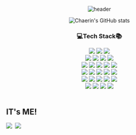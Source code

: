 <div align=center>

![header](https://capsule-render.vercel.app/api?type=wave&color=FF4081&height=350&section=header&text=🍒ChaerinJeon🍒&fontSize=65&fontColor=FFFFFF)
<br>

![Chaerin's GitHub stats](https://github-readme-stats.vercel.app/api?username=chaerin0411&count_private=true&show_icons=true&theme=buefy)
<br>
  
### 💻Tech Stack📚
<img src="https://img.shields.io/badge/java-007396?style=for-the-badge&logo=java&logoColor=white"> 
<img src="https://img.shields.io/badge/jsp-3f7df1c?style=for-the-badge&logo=jsp&logoColor=ff0000">
<img src="https://img.shields.io/badge/spring-6DB33F?style=for-the-badge&logo=spring&logoColor=white"> 
<br>
  
<img src="https://img.shields.io/badge/html5-E34F26?style=for-the-badge&logo=html5&logoColor=white"> 
<img src="https://img.shields.io/badge/css-1572B6?style=for-the-badge&logo=css3&logoColor=white"> 
<img src="https://img.shields.io/badge/javascript-F7DF1E?style=for-the-badge&logo=javascript&logoColor=black"> 
<img src="https://img.shields.io/badge/jquery-0769AD?style=for-the-badge&logo=jquery&logoColor=white">
<br>
  
<img src="https://img.shields.io/badge/oracle-F80000?style=for-the-badge&logo=oracle&logoColor=white"> 
<img src="https://img.shields.io/badge/mysql-4479A1?style=for-the-badge&logo=mysql&logoColor=white"> 
<img src="https://img.shields.io/badge/mariaDB-003545?style=for-the-badge&logo=mariaDB&logoColor=white"> 
<img src="https://img.shields.io/badge/mongoDB-47A248?style=for-the-badge&logo=MongoDB&logoColor=white">
<img src="https://img.shields.io/badge/firebase-FFCA28?style=for-the-badge&logo=firebase&logoColor=white">
<br>
  
<img src="https://img.shields.io/badge/react-61DAFB?style=for-the-badge&logo=react&logoColor=black"> 
<img src="https://img.shields.io/badge/vue.js-4FC08D?style=for-the-badge&logo=vue.js&logoColor=white"> 
<img src="https://img.shields.io/badge/node.js-339933?style=for-the-badge&logo=Node.js&logoColor=white">
<img src="https://img.shields.io/badge/express-000000?style=for-the-badge&logo=express&logoColor=white">
<img src="https://img.shields.io/badge/bootstrap-7952B3?style=for-the-badge&logo=bootstrap&logoColor=white">
<br>
  
<img src="https://img.shields.io/badge/c++-00599C?style=for-the-badge&logo=c%2B%2B&logoColor=white">
<img src="https://img.shields.io/badge/python-3776AB?style=for-the-badge&logo=python&logoColor=white"> 
<img src="https://img.shields.io/badge/unity-222222?style=for-the-badge&logo=unity&logoColor=ffffff">
<img src="https://img.shields.io/badge/jupyter-eeeeee?style=for-the-badge&logo=jupyter&logoColor=e37100"> 
<img src="https://img.shields.io/badge/apache tomcat-F8DC75?style=for-the-badge&logo=apachetomcat&logoColor=white">
<br>
  
<img src="https://img.shields.io/badge/linux-FCC624?style=for-the-badge&logo=linux&logoColor=black">
<img src="https://img.shields.io/badge/amazonaws-232F3E?style=for-the-badge&logo=amazonaws&logoColor=white"> 
<img src="https://img.shields.io/badge/github-181717?style=for-the-badge&logo=github&logoColor=white">
<img src="https://img.shields.io/badge/git-F05032?style=for-the-badge&logo=git&logoColor=white">
</div>
<br>

## IT's ME!
<a href="https://www.instagram.com/chaerin0411/"><img src="https://img.shields.io/badge/Instagram-DD2A78?style=flat-square&logo=Instagram&logoColor=white&link=https://www.instagram.com/chaerin0411/"/></a>&nbsp;&nbsp;<a href="https://github.com/chaerin0411?tab=overview&from=2021-01-01&to=2021-01-09"><img src="https://img.shields.io/badge/GitHub-181717?style=flat-square&logo=Github&logoColor=white&link=https://www.instagram.com/chaerin0411/"/></a>
<!--
## Profile
### Education
2020.03 ~ 2023.02 : Dongyang Mirae University, Computer Software Engineering
2017.03 ~ 2020.02 : Gyeongin High School, Liberal Arts

### Projects
### 2022
- EL 트레이너: 트레이너가 온라인으로 어떤 운동을 해야 하는지, 몇 세트를 해야하는지, 몇 kg으로 해야하는지까지 고려하여 운동 피드백과 균형잡힌 식단을 고려한 식단 피드백을 제공하고, 사용자의 운동 궁금증이나 고민에 대한 답변을 제공하여 체계적으로 회원 관리를 돕는 웹사이트와, 혼자서도 따라할 수 있도록 운동 영상과 가이드를 제공하여 정확한 운동자세와 운동 기록을 도와 효과적인 운동을 제공하는 운동앱
- 헨젤런: 헨젤과 그레텔이 마녀로부터 도망쳐 집으로 돌아가는 여정을 게임으로 만든 유니티 2D 횡스크롤 게임
- 하계 현장실습: 씨큐프라임 공지사항 페이지(게시판, 에디터, 상세, 팝업창) 구현

### 2021
- TRIP: 항공권 예약과 여행지 정보를 한번에 제공하는 웹 사이트
- 빅데이터 분석: Jupyter Notebook을 이용한 서울시 지하철호선별 역별 승하차 인원 정보 분석과, 승하차 인원 정보가 많은 역에 프렌차이즈 스타벅스, 투썸플레이스, 파리바게트, 뚜레쥬르의 서울 입지분포를 분석와 서울시 인구분포 관계 분석
- 영화 소개 및 순위 앱: 영화순위별, 평점순별로 영화를 검색할 수 있는 어플리케이션
- 청소로봇: 장애물감지, 추락방지, 충돌방지, 바닥감지, 빛 감지, 전면감지, 먼지감지, 레이저거리측정, 각도, 접촉, 모서리감지 등 다양한 센서들을 활용한 스스로 청소해주는 로봇
- 대중교통 비접촉 생체인식 및 자동 발열감지 시스템: 버스나 지하철과 같은 대중교통에서 비접촉으로 생체를 인식하고 온도를 측정하는 자동 발열 감지 시스템
- Vue.js 활용 페이지: Vue.js의 MVC 패턴에 대해 배운 것을 정리한 주차별 학습 페이지
- 영화 예매 프로그램: 회원 정보를 입력하고 영화, 영업점, 시작시간, 좌석을 선택하면 당일 상영 영화를 예매할 수 있는 Swing/AWT GUI 기반 영화 예매 프로그램
- 그림판 편집기: 이미지를 불러오고 이미지 위에 그림을 그리거나 도장을 찍을 수 있는 Tkinter를 활용한 파이썬 그림판 편집기 프로젝트

### 2020
- 디즈니 공주 소개 페이지: HTML, CSS, JavaScript, JQuery를 활용하여 만든 디즈니 공주 소개 페이지
- 해리포터 소개 페이지: HTML, CSS, JavaScript, JQuery를 활용하여 만든 해리포터 소개 페이지
- 자기소개 페이지: HTML, CSS, JavaScript, JQuery를 활용하여 만든 첫 개발 페이지

### Experience
### 2022
- 씨큐 프라임 인턴 1개월

<br>

**chaerin0411/chaerin0411** is a ✨ _special_ ✨ repository because its `README.md` (this file) appears on your GitHub profile.

Here are some ideas to get you started:

- 🔭 I’m currently working on Dongyang Mirae University ...
- 🌱 I’m currently learning React.js ...
- 👯 I’m looking to collaborate on ...
- 🤔 I’m looking for help with ...
- 💬 Ask me about chaerin0411@naver.com ...
- 📫 How to reach me: chaerin0411@naver.com ...
- 😄 Pronouns: ...
- ⚡ Fun fact: ...
-->
